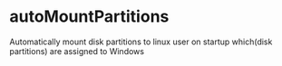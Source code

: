 # autoMountPartitions
Automatically mount disk partitions to linux user on startup which(disk partitions) are assigned to Windows
